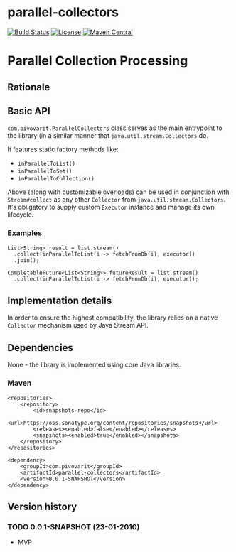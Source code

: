 # parallel-collectors

[![Build Status](https://travis-ci.org/pivovarit/parallel-collectors.svg?branch=master)](https://travis-ci.org/pivovarit/parallel-collectors)
[![License](http://img.shields.io/:license-apache-blue.svg)](http://www.apache.org/licenses/LICENSE-2.0.html)
[![Maven Central](https://maven-badges.herokuapp.com/maven-central/com.pivovarit/parallel-collectors/badge.svg)](https://maven-badges.herokuapp.com/maven-central/com.pivovarit/parallel-collectors)

# Parallel Collection Processing

## Rationale

## Basic API

`com.pivovarit.ParallelCollectors` class serves as the main entrypoint to the library (in a similar manner that `java.util.stream.Collectors` do.

It features static factory methods like:
- `inParallelToList()`
- `inParallelToSet()`
- `inParallelToCollection()`

Above (along with customizable overloads) can be used in conjunction with `Stream#collect` as any other `Collector` from `java.util.stream.Collectors`. It's obligatory to supply custom `Executor` instance and manage its own lifecycle.

### Examples

```
List<String> result = list.stream()
  .collect(inParallelToList(i -> fetchFromDb(i), executor))
  .join();
```
```
CompletableFuture<List<String>> futureResult = list.stream()
  .collect(inParallelToList(i -> fetchFromDb(i), executor));
```

## Implementation details

In order to ensure the highest compatibility, the library relies on a native `Collector` mechanism used by Java Stream API.

## Dependencies

None - the library is implemented using core Java libraries.

### Maven
```
<repositories>
    <repository>
        <id>snapshots-repo</id>
        <url>https://oss.sonatype.org/content/repositories/snapshots</url>
        <releases><enabled>false</enabled></releases>
        <snapshots><enabled>true</enabled></snapshots>
    </repository>
</repositories>
```
```
<dependency>
    <groupId>com.pivovarit</groupId>
    <artifactId>parallel-collectors</artifactId>
    <version>0.0.1-SNAPSHOT</version>
</dependency>
```
## Version history

### TODO 0.0.1-SNAPSHOT (23-01-2010)

* MVP

